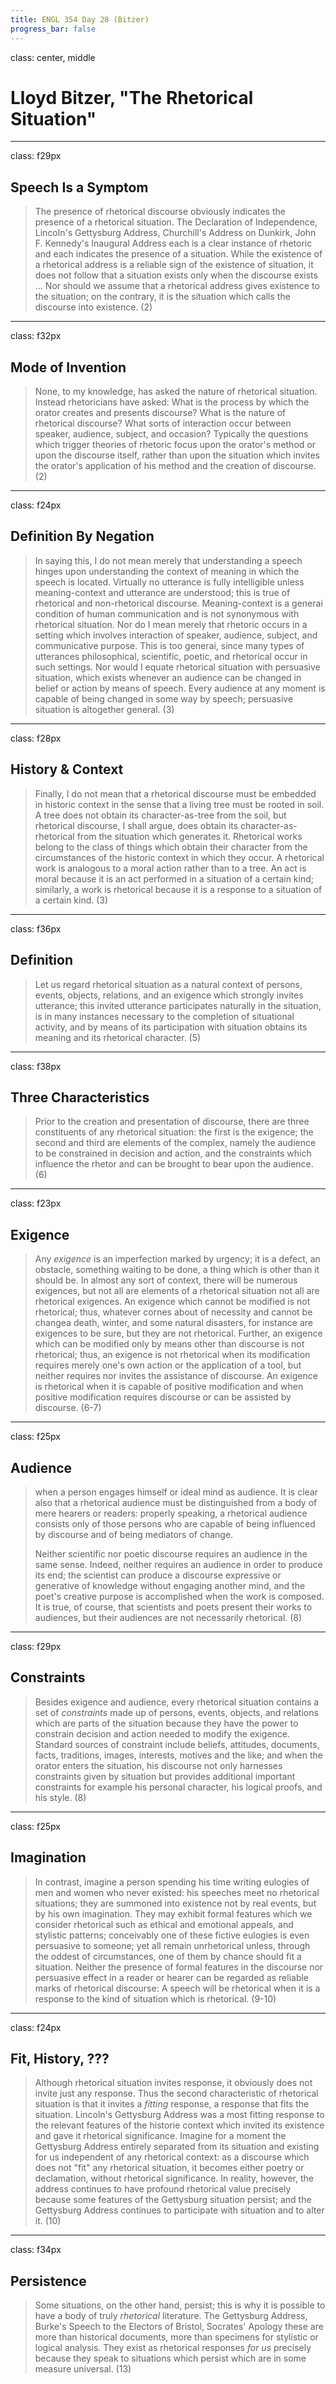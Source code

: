 ```yaml
---
title: ENGL 354 Day 28 (Bitzer)
progress_bar: false
---
```

class: center, middle

# Lloyd Bitzer, "The Rhetorical Situation"
---
class: f29px
## Speech Is a Symptom

> The presence of rhetorical discourse obviously indicates the presence of a rhetorical situation. The Declaration of Independence, Lincoln's Gettysburg Address, Churchill's Address on Dunkirk, John F. Kennedy's Inaugural Address each is a clear instance of rhetoric and each indicates the presence of a situation. While the existence of a rhetorical address is a reliable sign of the existence of situation, it does not follow that a situation exists only when the discourse exists ... Nor should we assume that a rhetorical address gives existence to the situation; on the contrary, it is the situation which calls the discourse into existence. (2)
---
class: f32px
## Mode of Invention

> None, to my knowledge, has asked the nature of rhetorical situation. Instead rhetoricians have asked: What is the process by which the orator creates and presents discourse? What is the nature of rhetorical discourse? What sorts of interaction occur between speaker, audience, subject, and occasion? Typically the questions which trigger theories of rhetoric focus upon the orator's method or upon the discourse itself, rather than upon the situation which invites the orator's application of his method and the creation of discourse. (2)
---
class: f24px
## Definition By Negation

> In saying this, I do not mean merely that understanding a speech hinges upon understanding the context of meaning in which the speech is located. Virtually no utterance is fully intelligible unless meaning-context and utterance are understood; this is true of rhetorical and non-rhetorical discourse. Meaning-context is a generai condition of human communication and is not synonymous with rhetorical situation. Nor do I mean merely that rhetoric occurs in a setting which involves interaction of speaker, audience, subject, and communicative purpose. This is too generai, since many types of utterances philosophical, scientific, poetic, and rhetorical occur in such settings. Nor would I equate rhetorical situation with persuasive situation, which exists whenever an audience can be changed in belief or action by means of speech. Every audience at any moment is capable of being changed in some way by speech; persuasive situation is altogether general. (3)
---
class: f28px
## History & Context

> Finally, I do not mean that a rhetorical discourse must be embedded in historic context in the sense that a living tree must be rooted in soil. A tree does not obtain its character-as-tree from the soil, but rhetorical discourse, I shall argue, does obtain its character-as-rhetorical from the situation which generates it. Rhetorical works belong to the class of things which obtain their character from the circumstances of the historic context in which they occur. A rhetorical work is analogous to a moral action rather than to a tree. An act is moral because it is an act performed in a situation of a certain kind; similarly, a work is rhetorical because it is a response to a situation of a certain kind. (3)


---
class: f36px
## Definition

> Let us regard rhetorical situation as a natural context of persons, events, objects, relations, and an exigence which strongly invites utterance; this invited utterance participates naturally in the situation, is in many instances necessary to the completion of situational activity, and by means of its participation with situation obtains its meaning and its rhetorical character. (5)
---
class: f38px
## Three Characteristics

> Prior to the creation and presentation of discourse, there are three constituents of any rhetorical situation: the first is the exigence; the second and third are elements of the complex, namely the audience to be constrained in decision and action, and the constraints which influence the rhetor and can be brought to bear upon the audience.  (6)
---
class: f23px
## Exigence

>Any *exigence* is an imperfection marked by urgency; it is a defect, an obstacle, something waiting to be done, a thing which is other than it should be. In almost any sort of context, there will be numerous exigences, but not all are elements of a rhetorical situation not all are rhetorical exigences. An exigence which cannot be modified is not rhetorical; thus, whatever cornes about of necessity and cannot be changea death, winter, and some natural disasters, for instance are exigences to be sure, but they are not rhetorical. Further, an exigence which can be modified only by means other than discourse is not rhetorical; thus, an exigence is not rhetorical when its modification requires merely one's own action or the application of a tool, but neither requires nor invites the assistance of discourse. An exigence is rhetorical when it is capable of positive modification and when positive modification requires discourse or can be assisted by discourse. (6-7)
---
class: f25px
## Audience

> when a person engages himself or ideal mind as audience. It is clear also that a rhetorical audience must be distinguished from a body of mere hearers or readers: properly speaking, a rhetorical audience consists only of those persons who are capable of being influenced by discourse and of being mediators of change. 
>
> Neither scientific nor poetic discourse requires an audience in the same sense. Indeed, neither requires an audience in order to produce its end; the scientist can produce a discourse expressive or generative of knowledge without engaging another mind, and the poet's creative purpose is accomplished when the work is composed. It is true, of course, that scientists and poets present their works to audiences, but their audiences are not necessarily rhetorical. (8)
---
class: f29px
## Constraints

> Besides exigence and audience, every rhetorical situation contains a set of *constraints* made up of persons, events, objects, and relations which are parts of the situation because they have the power to constrain decision and action needed to modify the exigence. Standard sources of constraint include beliefs, attitudes, documents, facts, traditions, images, interests, motives and the like; and when the orator enters the situation, his discourse not only harnesses constraints given by situation but provides additional important constraints for example his personal character, his logical proofs, and his style. (8)
---
class: f25px
## Imagination

> In contrast, imagine a person spending his time writing eulogies of men and women who never existed: his speeches meet no rhetorical situations; they are summoned into existence not by real events, but by his own imagination. They may exhibit formal features which we consider rhetorical such as ethical and emotional appeals, and stylistic patterns; conceivably one of these fictive eulogies is even persuasive to someone; yet all remain unrhetorical unless, through the oddest of circumstances, one of them by chance should fit a situation. Neither the presence of formal features in the discourse nor persuasive effect in a reader or hearer can be regarded as reliable marks of rhetorical discourse: A speech will be rhetorical when it is a response to the kind of situation which is rhetorical. (9-10)
---
class: f24px
## Fit, History, ???

> Although rhetorical situation invites response, it obviously does not invite just any response. Thus the second characteristic of rhetorical situation is that it invites a *fitting* response, a response that fits the situation. Lincoln's Gettysburg Address was a most fitting response to the relevant features of the historie context which invited its existence and gave it rhetorical significance. Imagine for a moment the Gettysburg Address entirely separated from its situation and existing for us independent of any rhetorical context: as a discourse which does not "fit" any rhetorical situation, it becomes either poetry or declamation, without rhetorical significance. In reality, however, the address continues to have profound rhetorical value precisely because some features of the Gettysburg situation persist; and the Gettysburg Address continues to participate with situation and to alter it. (10)
---
class: f34px
## Persistence

> Some situations, on the other hand, persist; this is why it is possible to have a body of truly *rhetorical* literature. The Gettysburg Address, Burke's Speech to the Electors of Bristol, Socrates' Apology these are more than historical documents, more than specimens for stylistic or logical analysis. They exist as rhetorical responses *for us* precisely because they speak to situations which persist which are in some measure universal. (13)